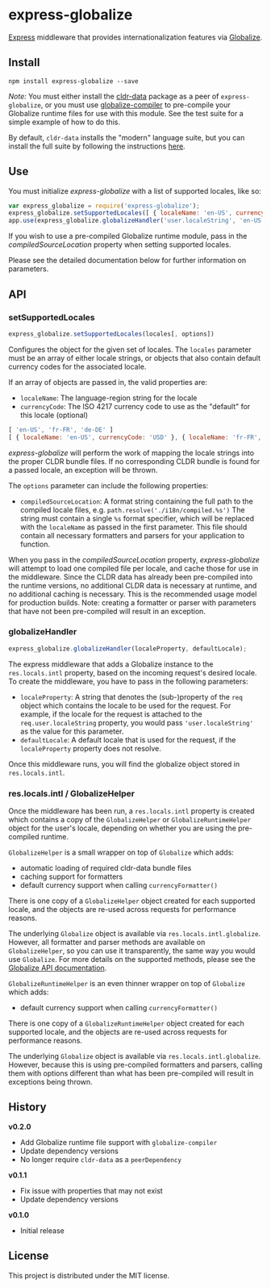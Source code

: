 # express-globalize #

[Express](http://expressjs.com/) middleware that provides internationalization features via [Globalize](https://github.com/jquery/globalize).

## Install ##

```
npm install express-globalize --save
```

*Note:* You must either install the [cldr-data](https://github.com/rxaviers/cldr-data-npm) package as a peer of `express-globalize`,
or you must use [globalize-compiler](https://github.com/globalizejs/globalize-compiler) to pre-compile your Globalize runtime
files for use with this module. See the test suite for a simple example of how to do this.

By default, `cldr-data` installs the "modern" language suite, but you can install the full suite by following the instructions
[here](https://github.com/rxaviers/cldr-data-npm#locale-coverage).

## Use ##

You must initialize *express-globalize* with a list of supported locales, like so:

```javascript
var express_globalize = require('express-globalize');
express_globalize.setSupportedLocales([ { localeName: 'en-US', currencyCode: 'USD' }, { localeName: 'de-DE', currencyCode: 'EUR' }]);
app.use(express_globalize.globalizeHandler('user.localeString', 'en-US'));
```

If you wish to use a pre-compiled Globalize runtime module, pass in the *compiledSourceLocation* property when
setting supported locales.

Please see the detailed documentation below for further information on parameters.

## API ##

### setSupportedLocales ###

```javascript
express_globalize.setSupportedLocales(locales[, options])
```

Configures the object for the given set of locales. The `locales` parameter
must be an array of either locale strings, or objects that also contain
default currency codes for the associated locale.

If an array of objects are passed in, the valid properties are:
- `localeName`: The language-region string for the locale
- `currencyCode`: The ISO 4217 currency code to use as the "default" for this locale (optional)

```javascript
[ 'en-US', 'fr-FR', 'de-DE' ]
[ { localeName: 'en-US', currencyCode: 'USD' }, { localeName: 'fr-FR', currencyCode: 'EUR' } ]
```

*express-globalize* will perform the work of mapping the locale strings into the
proper CLDR bundle files. If no corresponding CLDR bundle is found for a passed
locale, an exception will be thrown.

The `options` parameter can include the following properties:
- `compiledSourceLocation`: A format string containing the full path to the compiled locale files, e.g. `path.resolve('./i18n/compiled.%s')`
The string must contain a single `%s` format specifier, which will be replaced with the `localeName` as passed in the first parameter.
This file should contain all necessary formatters and parsers for your application to function.

When you pass in the *compiledSourceLocation* property, *express-globalize* will attempt to load one compiled
file per locale, and cache those for use in the middleware. Since the CLDR data has already been pre-compiled
into the runtime versions, no additional CLDR data is necessary at runtime, and no additional caching is
necessary. This is the recommended usage model for production builds. Note: creating a formatter or parser
with parameters that have not been pre-compiled will result in an exception.


### globalizeHandler ###

```javascript
express_globalize.globalizeHandler(localeProperty, defaultLocale);
```

The express middleware that adds a Globalize instance to the `res.locals.intl`
property, based on the incoming request's desired locale. To create the middleware,
you have to pass in the following parameters:

- `localeProperty`: A string that denotes the (sub-)property of the `req` object
which contains the locale to be used for the request. For example, if the
locale for the request is attached to the `req.user.localeString` property, you would
pass `'user.localeString'` as the value for this parameter.
- `defaultLocale`: A default locale that is used for the request, if the
`localeProperty` property does not resolve.

Once this middleware runs, you will find the globalize object stored in
`res.locals.intl`.

### res.locals.intl / GlobalizeHelper ###

Once the middleware has been run, a `res.locals.intl` property is created which
contains a copy of the `GlobalizeHelper` or `GlobalizeRuntimeHelper` object for
the user's locale, depending on whether you are using the pre-compiled runtime.

`GlobalizeHelper` is a small wrapper on top of `Globalize` which adds:

- automatic loading of required cldr-data bundle files
- caching support for formatters
- default currency support when calling `currencyFormatter()`

There is one copy of a `GlobalizeHelper` object created for each supported locale,
and the objects are re-used across requests for performance reasons.

The underlying `Globalize` object is available via `res.locals.intl.globalize`. However,
all formatter and parser methods are available on `GlobalizeHelper`, so you can use
it transparently, the same way you would use `Globalize`. For more details on
the supported methods, please see the [Globalize API documentation](https://github.com/jquery/globalize#api).

`GlobalizeRuntimeHelper` is an even thinner wrapper on top of `Globalize` which adds:

- default currency support when calling `currencyFormatter()`

There is one copy of a `GlobalizeRuntimeHelper` object created for each supported locale,
and the objects are re-used across requests for performance reasons.

The underlying `Globalize` object is available via `res.locals.intl.globalize`. However,
because this is using pre-compiled formatters and parsers, calling them with options
different than what has been pre-compiled will result in exceptions being thrown.

## History ##

**v0.2.0**
- Add Globalize runtime file support with `globalize-compiler`
- Update dependency versions
- No longer require `cldr-data` as a `peerDependency`

**v0.1.1**
- Fix issue with properties that may not exist
- Update dependency versions

**v0.1.0**
- Initial release

## License ##
This project is distributed under the MIT license.